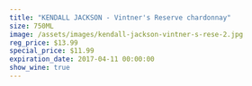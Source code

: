 ```yaml
---
title: "KENDALL JACKSON - Vintner's Reserve chardonnay"
size: 750ML
image: /assets/images/kendall-jackson-vintner-s-rese-2.jpg
reg_price: $13.99
special_price: $11.99
expiration_date: 2017-04-11 00:00:00
show_wine: true
---
```



